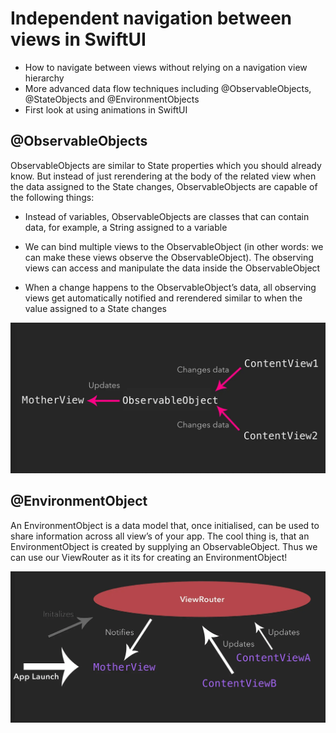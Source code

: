 # Independent navigation between views in SwiftUI

- How to navigate between views without relying on a navigation view hierarchy
- More advanced data flow techniques including @ObservableObjects, @StateObjects and @EnvironmentObjects
- First look at using animations in SwiftUI

## @ObservableObjects

ObservableObjects are similar to State properties which you should already know. But instead of just rerendering at the body of the related view when the data assigned to the State changes, ObservableObjects are capable of the following things:

- Instead of variables, ObservableObjects are classes that can contain data, for example, a String assigned to a variable

- We can bind multiple views to the ObservableObject (in other words: we can make these views observe the ObservableObject). The observing views can access and manipulate the data inside the ObservableObject

- When a change happens to the ObservableObject’s data, all observing views get automatically notified and rerendered similar to when the value assigned to a State changes

![ObservableObjects](./ObservableObjects.png "ObservableObjects")

## @EnvironmentObject

An EnvironmentObject is a data model that, once initialised, can be used to share information across all view’s of your app. The cool thing is, that an EnvironmentObject is created by supplying an ObservableObject. Thus we can use our ViewRouter as it its for creating an EnvironmentObject!

![EnvironmentObject](./EnvironmentObject.png "EnvironmentObject")
